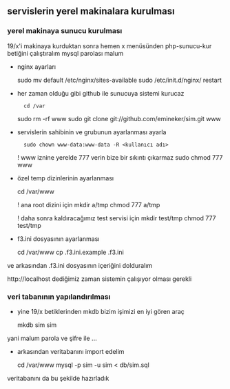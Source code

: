 ## servislerin yerel makinalara kurulması

### yerel makinaya sunucu kurulması

19/x'i makinaya kurduktan sonra hemen x menüsünden php-sunucu-kur betiğini
çalıştıralım mysql parolası malum

- nginx ayarları

	sudo mv default /etc/nginx/sites-available
	sudo /etc/init.d/nginx/ restart


- her zaman olduğu gibi github ile sunucuya sistemi kurucaz

        cd /var
	sudo rm -rf www
        sudo git clone git://github.com/emineker/sim.git www


- servislerin sahibinin ve grubunun ayarlanması ayarla

        sudo chown www-data:www-data -R <kullanıcı adı>

	! www iznine yerelde 777 verin bize bir sıkıntı çıkarmaz
	sudo chmod 777 www


- özel temp dizinlerinin ayarlanması

	cd /var/www

	! ana root dizini için
	mkdir a/tmp
	chmod 777 a/tmp

	! daha sonra kaldıracağımız test servisi için
	mkdir test/tmp
	chmod 777 test/tmp


- f3.ini dosyasının ayarlanması

	cd /var/www
	cp .f3.ini.example .f3.ini

ve arkasından .f3.ini dosyasının içeriğini dolduralım

http://localhost dediğimiz zaman sistemin çalışıyor olması gerekli


### veri tabanının yapılandırılması

- yine 19/x betiklerinden mkdb bizim işimizi en iyi gören araç

	mkdb sim sim

yani malum parola ve şifre ile ...

- arkasından veritabanını import edelim

	cd /var/www
	mysql -p sim -u sim < db/sim.sql

veritabanını da bu şekilde hazırladık
